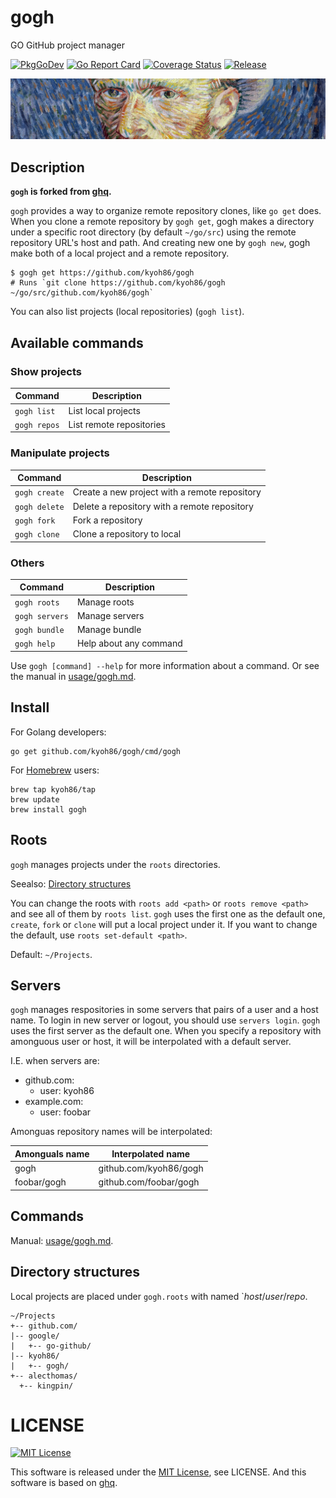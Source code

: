 # gogh

GO GitHub project manager

[![PkgGoDev](https://pkg.go.dev/badge/kyoh86/gogh)](https://pkg.go.dev/kyoh86/gogh)
[![Go Report Card](https://goreportcard.com/badge/github.com/kyoh86/gogh)](https://goreportcard.com/report/github.com/kyoh86/gogh)
[![Coverage Status](https://img.shields.io/codecov/c/github/kyoh86/gogh.svg)](https://codecov.io/gh/kyoh86/gogh)
[![Release](https://github.com/kyoh86/gogh/workflows/Release/badge.svg)](https://github.com/kyoh86/gogh/releases)

![](./image/gogh.jpg)

## Description

**`gogh` is forked from [ghq](https://github.com/motemen/ghq).**

`gogh` provides a way to organize remote repository clones, like `go get` does.  When you clone a
remote repository by `gogh get`, gogh makes a directory under a specific root directory (by default
`~/go/src`) using the remote repository URL's host and path.  And creating new one by `gogh new`,
gogh make both of a local project and a remote repository.

```
$ gogh get https://github.com/kyoh86/gogh
# Runs `git clone https://github.com/kyoh86/gogh ~/go/src/github.com/kyoh86/gogh`
```

You can also list projects (local repositories) (`gogh list`).

## Available commands

### Show projects

| Command        | Description              |
| --             | --                       |
| `gogh list`    | List local projects      |
| `gogh repos`   | List remote repositories |

### Manipulate projects

| Command        | Description                                   |
| --             | --                                            |
| `gogh create`  | Create a new project with a remote repository |
| `gogh delete`  | Delete a repository with a remote repository  |
| `gogh fork`    | Fork a repository                             |
| `gogh clone`   | Clone a repository to local                   |

### Others

| Command        | Description              |
| --             | --                       |
| `gogh roots`   | Manage roots             |
| `gogh servers` | Manage servers           |
| `gogh bundle`  | Manage bundle            |
| `gogh help`    | Help about any command   |

Use `gogh [command] --help` for more information about a command.
Or see the manual in [usage/gogh.md](./usage/gogh.md).

## Install

For Golang developers:

```
go get github.com/kyoh86/gogh/cmd/gogh
```

For [Homebrew](https://brew.sh/) users:

```
brew tap kyoh86/tap
brew update
brew install gogh
```

## Roots

`gogh` manages projects under the `roots` directories.

Seealso: [Directory structures](#Directory+structures)

You can change the roots with `roots add <path>` or `roots remove <path>` and see all of them by
`roots list`.  `gogh` uses the first one as the default one, `create`, `fork` or `clone` will put a
local project under it. If you want to change the default, use `roots set-default <path>`.

Default: `~/Projects`.

## Servers

`gogh` manages respositories in some servers that pairs of a user and a host name.  To login in new
server or logout, you should use `servers login`.  `gogh` uses the first server as the default one.
When you specify a repository with amonguous user or host, it will be interpolated with a default
server.

I.E. when servers are:

- github.com:
  - user: kyoh86
- example.com:
  - user: foobar

Amonguas repository names will be interpolated:

| Amonguals name | Interpolated name      |
| --             | --                     |
| gogh           | github.com/kyoh86/gogh |
| foobar/gogh    | github.com/foobar/gogh |

## Commands

Manual: [usage/gogh.md](./usage/gogh.md).

## Directory structures

Local projects are placed under `gogh.roots` with named `*host*/*user*/*repo*.

```
~/Projects
+-- github.com/
|-- google/
|   +-- go-github/
|-- kyoh86/
|   +-- gogh/
+-- alecthomas/
  +-- kingpin/
```

# LICENSE

[![MIT License](http://img.shields.io/badge/license-MIT-blue.svg)](http://www.opensource.org/licenses/MIT)

This software is released under the [MIT License](http://www.opensource.org/licenses/MIT), see
LICENSE.  And this software is based on [ghq](https://github.com/motemen/ghq).
